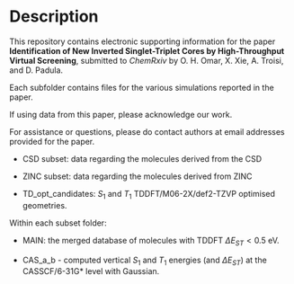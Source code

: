 Description
===========
This repository contains electronic supporting information for the paper
**Identification of New Inverted Singlet-Triplet Cores by High-Throughput
Virtual Screening**, submitted to _ChemRxiv_ by O. H. Omar, X. Xie, A. Troisi,
and D. Padula.

Each subfolder contains files for the various simulations reported
in the paper.

If using data from this paper, please acknowledge our work.

For assistance or questions, please do contact authors at email addresses
provided for the paper.

- CSD subset: data regarding the molecules derived from the CSD

- ZINC subset: data regarding the molecules derived from ZINC

- TD_opt_candidates: $S_1$ and $T_1$ TDDFT/M06-2X/def2-TZVP optimised geometries. 

Within each subset folder: 

- MAIN: the merged database of molecules with TDDFT $\Delta E_{ST} < 0.5$ eV.

- CAS_a_b - computed vertical $S_1$ and $T_1$ energies (and $\Delta E_{ST}$) at the CASSCF/6-31G* level with Gaussian. 
